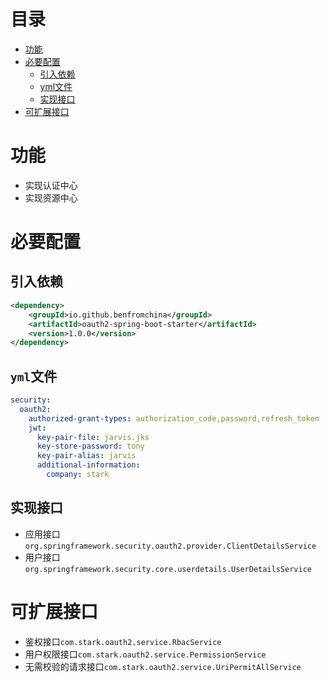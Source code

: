 # 目录

- [功能](#功能)
- [必要配置](#必要配置)
  - [引入依赖](#引入依赖)
  - [yml文件](#yml文件)
  - [实现接口](#实现接口)
- [可扩展接口](#可扩展接口)

# 功能

- 实现认证中心
- 实现资源中心

# 必要配置

## 引入依赖

```xml
<dependency>
    <groupId>io.github.benfromchina</groupId>
    <artifactId>oauth2-spring-boot-starter</artifactId>
    <version>1.0.0</version>
</dependency>
```

## `yml`文件

```yml
security:
  oauth2:
    authorized-grant-types: authorization_code,password,refresh_token
    jwt:
      key-pair-file: jarvis.jks
      key-store-password: tony
      key-pair-alias: jarvis
      additional-information:
        company: stark
```

## 实现接口

- 应用接口`org.springframework.security.oauth2.provider.ClientDetailsService`
- 用户接口`org.springframework.security.core.userdetails.UserDetailsService`

# 可扩展接口

- 鉴权接口`com.stark.oauth2.service.RbacService`
- 用户权限接口`com.stark.oauth2.service.PermissionService`
- 无需校验的请求接口`com.stark.oauth2.service.UriPermitAllService`
